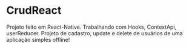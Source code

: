# CrudReact
Projeto feito em React-Native.
Trabalhando com Hooks, ContextApi, userReducer.
Projeto de cadastro, update e delete de usuários de uma aplicação simples offline!
